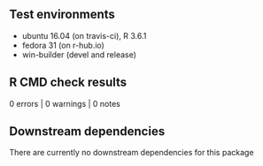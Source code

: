 ## Test environments
* ubuntu 16.04 (on travis-ci), R 3.6.1
* fedora 31 (on r-hub.io)
* win-builder (devel and release)

## R CMD check results

0 errors | 0 warnings | 0 notes

## Downstream dependencies

There are currently no downstream dependencies for this package
